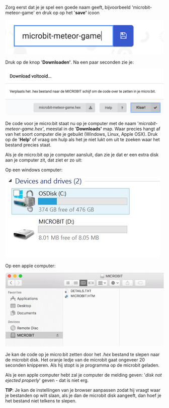 Zorg eerst dat je je spel een goede naam geeft, bijvoorbeeld 'microbit-meteor-game' en druk op op het '**save'** icoon

![](../assets/name_your_game.png)

Druk op de knop '**Downloaden'**. Na een paar seconden zie je:

![](/assets/download_complete.png)

De code voor je micro:bit staat nu op je computer met de naam '_microbit-meteor-game.hex'_, meestal in de '**Downloads'** map. Waar precies hangt af van het soort computer die je gebuikt \(Windows, Linux, Apple OSX\). Druk op de  '**Help'** of vraag om hulp als het je niet lukt om uit te zoeken waar het bestand precies staat.

Als je de micro:bit op je computer aansluit, dan zie je dat er een extra disk aan je computer zit, dat ziet er zo uit:

Op een windows computer:

![](../assets/windows_microbit_disk.png)

Op een apple computer:

![](../assets/apple_microbit_disk.png)

Je kan de code op je micro:bit zetten door het ._hex_ bestand te slepen naar de microbit disk. Het oranje ledje van de microbit gaat ongeveer 20 seconden knipperen. Als hij stopt is je programma op de microbit geladen.

Als je een apple computer hebt zal je computer de melding geven: '_disk not ejected properly_' geven - dat is niet erg.

**TIP**: Je kan de instellingen van je browser aanpassen zodat hij vraagt waar je bestanden op wilt slaan, als je dan de microbit disk aangeeft, dan hoef je het bestand niet telkens te slepen.

